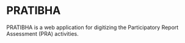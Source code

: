 # PRATIBHA
PRATIBHA is a web application for digitizing the Participatory Report Assessment (PRA) activities.

